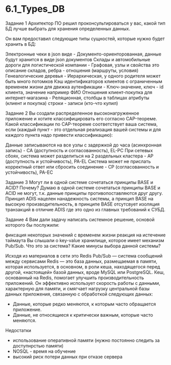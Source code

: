 # 6.1_Types_DB

Задание 1
Архитектор ПО решил проконсультироваться у вас, какой тип БД лучше выбрать для хранения определенных данных.

Он вам предоставил следующие типы сущностей, которые нужно будет хранить в БД:

Электронные чеки в json виде - Документо-ориенторованная, данные будут хранится в виде json документов
Склады и автомобильные дороги для логистической компании - Графовая, узлы и свойства это описание складов, ребра - отношения (маршруты, условия)
Генеалогические деревья - Иерархическая, у одного родителя может быть много потомков
Кэш идентификаторов клиентов с ограниченным временем жизни для движка аутенфикации - Ключ-значение, ключ - id клиента, значение например ФИО
Отношения клиент-покупка для интернет-магазина - Реляционная, столбцы в таблицах атрибуты (клиент и покупка) строки - записи (кто-что купил)

Задание 2
Вы создали распределенное высоконагруженное приложение и хотите классифицировать его согласно CAP-теореме. Какой классификации по CAP-теореме соответствует ваша система, если (каждый пункт - это отдельная реализация вашей системы и для каждого пункта надо привести классификацию):

Данные записываются на все узлы с задержкой до часа (асинхронная запись) - СА (доступность и согласованность), EL-PC 
При сетевых сбоях, система может разделиться на 2 раздельных кластера - АР (доступность и устойчивость), PA-EL
Система может не прислать корректный ответ или сбросить соединение - СР (согласованность и устойчивость), PA-EC

Задание 3
Могут ли в одной системе сочетаться принципы BASE и ACID? Почему?
Думаю в одной системе сочетаться принципы BASE и ACID не могут, т.к. данные принципы противопоставляются друг другу. Принцип ADIS нацелен нанадежность системы, а принцип BASE на высокую производительность, в принципе BASE отсутсвует изоляция транзакций в отличие ADIS где это одно из главных требований к СУБД.

Задание 4
Вам дали задачу написать системное решение, основой которого бы послужили:

фиксация некоторых значений с временем жизни
реакция на истечение таймаута
Вы слышали о key-value хранилище, которое имеет механизм Pub/Sub. Что это за система? Какие минусы выбора данной системы?

Исходя из материалов в сети это Redis
Pub/Sub — система сообщений между сервисами
Redis — это база данных, размещаемая в памяти, которая используется, в основном, в роли кеша, находящегося перед другой, «настоящей» базой данных, вроде MySQL или PostgreSQL. Кеш, основанный на Redis, помогает улучшить производительность приложений. Он эффективно использует скорость работы с данными, характерную для памяти, и смягчает нагрузку центральной базы данных приложения, связанную с обработкой следующих данных:
- Данные, которые редко меняются, к которым часто обращается приложение.
- Данные, не относящиеся к критически важным, которые часто меняются.

Недостатки
- использование оперативной памяти (нужно постоянно следить за доступнрстью памяти)
- NOSQL - время на обучение
- высокий риск потери данных при отказе сервера

